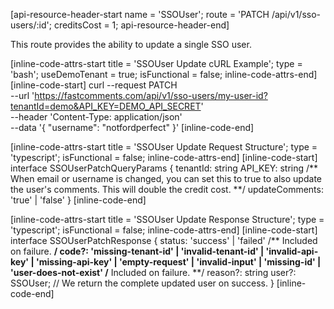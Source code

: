 [api-resource-header-start name = 'SSOUser'; route = 'PATCH /api/v1/sso-users/:id'; creditsCost = 1; api-resource-header-end]

This route provides the ability to update a single SSO user.

[inline-code-attrs-start title = 'SSOUser Update cURL Example'; type = 'bash'; useDemoTenant = true; isFunctional = false; inline-code-attrs-end]
[inline-code-start]
curl --request PATCH \
  --url 'https://fastcomments.com/api/v1/sso-users/my-user-id?tenantId=demo&API_KEY=DEMO_API_SECRET' \
  --header 'Content-Type: application/json' \
  --data '{
	"username": "notfordperfect"
}'
[inline-code-end]

[inline-code-attrs-start title = 'SSOUser Update Request Structure'; type = 'typescript'; isFunctional = false; inline-code-attrs-end]
[inline-code-start]
interface SSOUserPatchQueryParams {
    tenantId: string
    API_KEY: string
    /** When email or username is changed, you can set this to true to also update the user's comments. This will double the credit cost. **/
    updateComments: 'true' | 'false'
}
[inline-code-end]

[inline-code-attrs-start title = 'SSOUser Update Response Structure'; type = 'typescript'; isFunctional = false; inline-code-attrs-end]
[inline-code-start]
interface SSOUserPatchResponse {
    status: 'success' | 'failed'
    /** Included on failure. **/
    code?: 'missing-tenant-id' | 'invalid-tenant-id' | 'invalid-api-key' | 'missing-api-key' | 'empty-request' | 'invalid-input' | 'missing-id' | 'user-does-not-exist'
    /** Included on failure. **/
    reason?: string
    user?: SSOUser; // We return the complete updated user on success.
}
[inline-code-end]

